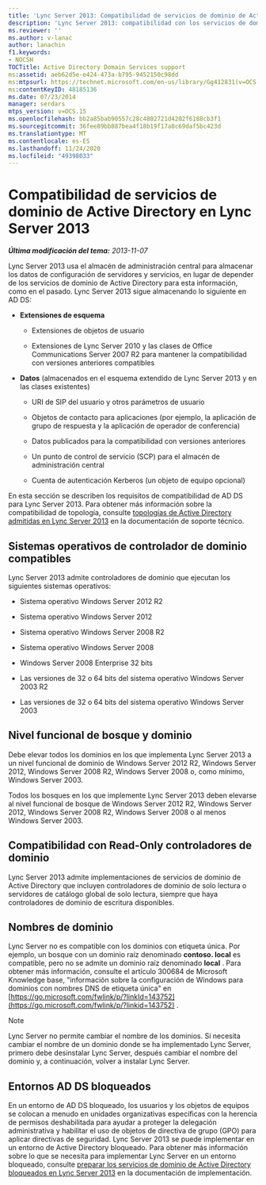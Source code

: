 ```yaml
---
title: 'Lync Server 2013: Compatibilidad de servicios de dominio de Active Directory'
description: 'Lync Server 2013: compatibilidad con los servicios de dominio de Active Directory.'
ms.reviewer: ''
ms.author: v-lanac
author: lanachin
f1.keywords:
- NOCSH
TOCTitle: Active Directory Domain Services support
ms:assetid: aeb62d5e-e424-473a-b795-9452150c98dd
ms:mtpsurl: https://technet.microsoft.com/en-us/library/Gg412831(v=OCS.15)
ms:contentKeyID: 48185136
ms.date: 07/23/2014
manager: serdars
mtps_version: v=OCS.15
ms.openlocfilehash: bb2a85bab90557c28c4802721d4202f6188cb3f1
ms.sourcegitcommit: 36fee89bb887bea4f18b19f17a8c69daf5bc423d
ms.translationtype: MT
ms.contentlocale: es-ES
ms.lasthandoff: 11/24/2020
ms.locfileid: "49398033"
---
```

# <a name="active-directory-domain-services-support-in-lync-server-2013"></a>Compatibilidad de servicios de dominio de Active Directory en Lync Server 2013

<div data-xmlns="http://www.w3.org/1999/xhtml">

<div class="topic" data-xmlns="http://www.w3.org/1999/xhtml" data-msxsl="urn:schemas-microsoft-com:xslt" data-cs="https://msdn.microsoft.com/">

<div data-asp="https://msdn2.microsoft.com/asp">



</div>

<div id="mainSection">

<div id="mainBody">

<span> </span>

_**Última modificación del tema:** 2013-11-07_

Lync Server 2013 usa el almacén de administración central para almacenar los datos de configuración de servidores y servicios, en lugar de depender de los servicios de dominio de Active Directory para esta información, como en el pasado. Lync Server 2013 sigue almacenando lo siguiente en AD DS:

  - **Extensiones de esquema**
    
      - Extensiones de objetos de usuario
    
      - Extensiones de Lync Server 2010 y las clases de Office Communications Server 2007 R2 para mantener la compatibilidad con versiones anteriores compatibles

  - **Datos** (almacenados en el esquema extendido de Lync Server 2013 y en las clases existentes)
    
      - URI de SIP del usuario y otros parámetros de usuario
    
      - Objetos de contacto para aplicaciones (por ejemplo, la aplicación de grupo de respuesta y la aplicación de operador de conferencia)
    
      - Datos publicados para la compatibilidad con versiones anteriores
    
      - Un punto de control de servicio (SCP) para el almacén de administración central
    
      - Cuenta de autenticación Kerberos (un objeto de equipo opcional)

En esta sección se describen los requisitos de compatibilidad de AD DS para Lync Server 2013. Para obtener más información sobre la compatibilidad de topología, consulte [topologías de Active Directory admitidas en Lync Server 2013](lync-server-2013-supported-active-directory-topologies.md) en la documentación de soporte técnico.

<div>

## <a name="supported-domain-controller-operating-systems"></a>Sistemas operativos de controlador de dominio compatibles

Lync Server 2013 admite controladores de dominio que ejecutan los siguientes sistemas operativos:

  - Sistema operativo Windows Server 2012 R2

  - Sistema operativo Windows Server 2012

  - Sistema operativo Windows Server 2008 R2

  - Sistema operativo Windows Server 2008

  - Windows Server 2008 Enterprise 32 bits

  - Las versiones de 32 o 64 bits del sistema operativo Windows Server 2003 R2

  - Las versiones de 32 o 64 bits del sistema operativo Windows Server 2003

</div>

<div>

## <a name="forest-and-domain-functional-level"></a>Nivel funcional de bosque y dominio

Debe elevar todos los dominios en los que implementa Lync Server 2013 a un nivel funcional de dominio de Windows Server 2012 R2, Windows Server 2012, Windows Server 2008 R2, Windows Server 2008 o, como mínimo, Windows Server 2003.

Todos los bosques en los que implemente Lync Server 2013 deben elevarse al nivel funcional de bosque de Windows Server 2012 R2, Windows Server 2012, Windows Server 2008 R2, Windows Server 2008 o al menos Windows Server 2003.

</div>

<div>

## <a name="support-for-read-only-domain-controllers"></a>Compatibilidad con Read-Only controladores de dominio

Lync Server 2013 admite implementaciones de servicios de dominio de Active Directory que incluyen controladores de dominio de solo lectura o servidores de catálogo global de solo lectura, siempre que haya controladores de dominio de escritura disponibles.

</div>

<div>

## <a name="domain-names"></a>Nombres de dominio

Lync Server no es compatible con los dominios con etiqueta única. Por ejemplo, un bosque con un dominio raíz denominado **contoso. local** es compatible, pero no se admite un dominio raíz denominado **local** . Para obtener más información, consulte el artículo 300684 de Microsoft Knowledge base, "información sobre la configuración de Windows para dominios con nombres DNS de etiqueta única" en [https://go.microsoft.com/fwlink/p/?linkId=143752](https://go.microsoft.com/fwlink/p/?linkid=143752) .

<div>


> [!NOTE]  
> Lync Server no permite cambiar el nombre de los dominios. Si necesita cambiar el nombre de un dominio donde se ha implementado Lync Server, primero debe desinstalar Lync Server, después cambiar el nombre del dominio y, a continuación, volver a instalar Lync Server.



</div>

</div>

<div>

## <a name="locked-down-ad-ds-environments"></a>Entornos AD DS bloqueados

En un entorno de AD DS bloqueado, los usuarios y los objetos de equipos se colocan a menudo en unidades organizativas específicas con la herencia de permisos deshabilitada para ayudar a proteger la delegación administrativa y habilitar el uso de objetos de directiva de grupo (GPO) para aplicar directivas de seguridad. Lync Server 2013 se puede implementar en un entorno de Active Directory bloqueado. Para obtener más información sobre lo que se necesita para implementar Lync Server en un entorno bloqueado, consulte [preparar los servicios de dominio de Active Directory bloqueados en Lync Server 2013](lync-server-2013-preparing-a-locked-down-active-directory-domain-services.md) en la documentación de implementación.

</div>

</div>

<span> </span>

</div>

</div>

</div>

